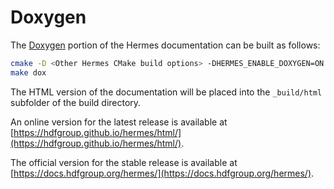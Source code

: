 # Doxygen

The [Doxygen](https://www.doxygen.nl/index.html) portion of the Hermes documentation can be built as follows:

```bash
cmake -D <Other Hermes CMake build options> -DHERMES_ENABLE_DOXYGEN=ON ../
make dox
```

The HTML version of the documentation will be placed into the `_build/html` subfolder of the build directory.

An online version for the latest release is available at [https://hdfgroup.github.io/hermes/html/](https://hdfgroup.github.io/hermes/html/).

The official version for the stable release is available at [https://docs.hdfgroup.org/hermes/](https://docs.hdfgroup.org/hermes/).
